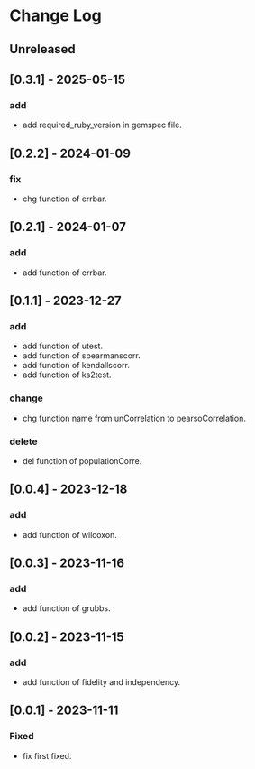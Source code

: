 # Change Log

## Unreleased

## [0.3.1] - 2025-05-15
### add
- add required_ruby_version in gemspec file.

## [0.2.2] - 2024-01-09
### fix
- chg function of errbar.

## [0.2.1] - 2024-01-07
### add
- add function of errbar.

## [0.1.1] - 2023-12-27
### add
- add function of utest.
- add function of spearmanscorr.
- add function of kendallscorr.
- add function of ks2test.

### change
- chg function name from unCorrelation to pearsoCorrelation.

### delete
- del function of populationCorre.

## [0.0.4] - 2023-12-18
### add
- add function of wilcoxon.

## [0.0.3] - 2023-11-16
### add
- add function of grubbs.

## [0.0.2] - 2023-11-15
### add
- add function of fidelity and independency.

## [0.0.1] - 2023-11-11
### Fixed
- fix first fixed.



